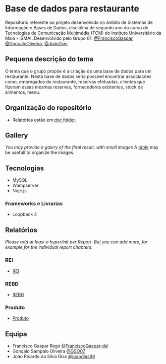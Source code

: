 # Base de dados para restaurante

Repositório referente ao projeto desenvolvido no âmbito de Sistemas de Informação e Bases de Dados, disciplina de segundo ano do curso de Tecnologias de Comunicação Multimédia (TCM) do Instituto Universitário da Maia - ISMAI. Desenvolvido pelo Grupo 01: [@FranciscoGaspar](https://github.com/FranciscoGaspar-del), [@GoncaloOliveira](https://github.com/GSO07), [@JoãoDias](https://github.com/joaodias99).

## Pequena descrição do tema

O tema que o grupo propõe é a criação de uma base de dados para um restaurante. Nesta base de dados seria possível encontrar associações como, empregados do restaurante, reservas efetuadas, clientes que fizeram essas mesmas reservas, fornecedores existentes, stock de alimentos, menu.

## Organização do repositório

* Relatórios estão em [doc folder](doc/).

## Gallery

_You may provide a galery of the final result, with small images_
A [table](https://www.markdownguide.org/extended-syntax/#tables) may be usefull to organize the images.

## Tecnologias

* MySQL
* Wampserver
* Noje.js

### Frameworks e Livrarias

* Loopback 4

## Relatórios
_Please add at least a hyperlink per Report. But you can add more, for example for the individual report chapters._

### REI
* [REI](doc/rei/rei00.md)
### REBD 
* [REBD](doc/rebd/rebd00.md)
### Produto
* [Produto](doc/produto)

## Equipa
* Francisco Gaspar Rego [@FranciscoGaspar-del](https://github.com/FranciscoGaspar-del)
* Gonçalo Sampaio Oliveira [@GSO07](https://github.com/GSO07)
* João Ricardo da Silva Dias [@joaodias99](https://github.com/joaodias99)
